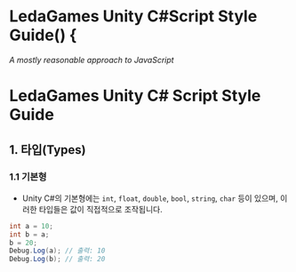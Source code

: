 # LedaGames Unity C#Script Style Guide() {

*A mostly reasonable approach to JavaScript*
# LedaGames Unity C# Script Style Guide

## 1. 타입(Types)

### 1.1 기본형
- Unity C#의 기본형에는 `int`, `float`, `double`, `bool`, `string`, `char` 등이 있으며, 이러한 타입들은 값이 직접적으로 조작됩니다.

```csharp
int a = 10;
int b = a;
b = 20;
Debug.Log(a); // 출력: 10
Debug.Log(b); // 출력: 20
